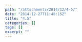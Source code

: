 ```yaml
---
path: "/attachments/2014/12/4-5/"
date: "2014-12-27T11:48:15Z"
title: "4.5"
categories: []
tags: []
excerpt: ""
---
```


